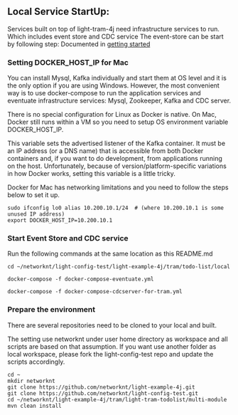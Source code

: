 ## Local Service StartUp:


Services built on top of light-tram-4j need infrastructure services to run. Which includes event store and CDC service
The event-store can be start by following step:  Documented in [getting started](https://www.networknt.com/tutorial/eventuate/getting-started/)


### Setting DOCKER_HOST_IP for Mac

You can install Mysql, Kafka individually and start them at OS level and it is the only option if you are using Windows. However, the most convenient way is to use docker-compose to run the application services and eventuate infrastructure services: Mysql, Zookeeper, Kafka and CDC server.

There is no special configuration for Linux as Docker is native. On Mac, Docker still runs within a VM so you need to setup OS environment variable DOCKER_HOST_IP.

This variable sets the advertised listener of the Kafka container. It must be an IP address (or a DNS name) that is accessible from both Docker containers and, if you want to do development, from applications running on the host. Unfortunately, because of version/platform-specific variations in how Docker works, setting this variable is a little tricky.

Docker for Mac has networking limitations and you need to follow the steps below to set it up.


```
sudo ifconfig lo0 alias 10.200.10.1/24  # (where 10.200.10.1 is some unused IP address)
export DOCKER_HOST_IP=10.200.10.1

```

### Start Event Store and CDC service

Run the following commands at the same location as this README.md

```
cd ~/networknt/light-config-test/light-example-4j/tram/todo-list/local

docker-compose -f docker-compose-eventuate.yml

docker-compose -f docker-compose-cdcserver-for-tram.yml

```



### Prepare the environment

There are several repositories need to be cloned to your local and built.

The setting use networknt under user home directory as workspace and all scripts
are based on that assumption. If you want use another folder as local workspace,
please fork the light-config-test repo and update the scripts accordingly.

```
cd ~
mkdir networknt
git clone https://github.com/networknt/light-example-4j.git
git clone https://github.com/networknt/light-config-test.git
cd ~/networknt/light-example-4j/tram/light-tram-todolist/multi-module
mvn clean install
```
